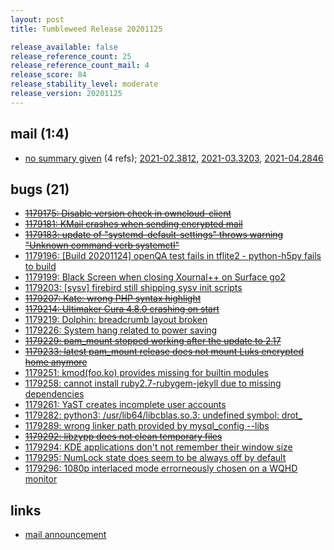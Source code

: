 ```yaml
---
layout: post
title: Tumbleweed Release 20201125

release_available: false
release_reference_count: 25
release_reference_count_mail: 4
release_score: 84
release_stability_level: moderate
release_version: 20201125
---
```


## mail (1:4)

- [no summary given](https://github.com/boombatower/tumbleweed-review/issues/10) (4 refs); [2021-02.3812](https://github.com/boombatower/tumbleweed-review/issues/10), [2021-03.3203](https://github.com/boombatower/tumbleweed-review/issues/10), [2021-04.2846](https://github.com/boombatower/tumbleweed-review/issues/10)

## bugs (21)

<!--more-->

- ~~[1179175: Disable version check in owncloud-client](https://bugzilla.opensuse.org/show_bug.cgi?id=1179175)~~
- ~~[1179181: KMail crashes when sending encrypted mail](https://bugzilla.opensuse.org/show_bug.cgi?id=1179181)~~
- ~~[1179183: update of "systemd-default-settings" throws warning "Unknown command verb systemctl"](https://bugzilla.opensuse.org/show_bug.cgi?id=1179183)~~
- [1179196: \[Build 20201124\] openQA test fails in tflite2 - python-h5py fails to build](https://bugzilla.opensuse.org/show_bug.cgi?id=1179196)
- [1179199: Black Screen when closing Xournal++ on Surface go2](https://bugzilla.opensuse.org/show_bug.cgi?id=1179199)
- [1179203: \[sysv\] firebird still shipping sysv init scripts](https://bugzilla.opensuse.org/show_bug.cgi?id=1179203)
- ~~[1179207: Kate: wrong PHP syntax highlight](https://bugzilla.opensuse.org/show_bug.cgi?id=1179207)~~
- ~~[1179214: Ultimaker Cura 4.8.0 crashing on start](https://bugzilla.opensuse.org/show_bug.cgi?id=1179214)~~
- [1179219: Dolphin: breadcrumb layout broken](https://bugzilla.opensuse.org/show_bug.cgi?id=1179219)
- [1179226: System hang related to power saving](https://bugzilla.opensuse.org/show_bug.cgi?id=1179226)
- ~~[1179229: pam_mount stopped working after the update to 2.17](https://bugzilla.opensuse.org/show_bug.cgi?id=1179229)~~
- ~~[1179233: latest pam_mount release does not mount Luks encrypted home anymore](https://bugzilla.opensuse.org/show_bug.cgi?id=1179233)~~
- [1179251: kmod(foo.ko) provides missing for builtin modules](https://bugzilla.opensuse.org/show_bug.cgi?id=1179251)
- [1179258: cannot install ruby2.7-rubygem-jekyll due to missing dependencies](https://bugzilla.opensuse.org/show_bug.cgi?id=1179258)
- [1179261: YaST creates incomplete user accounts](https://bugzilla.opensuse.org/show_bug.cgi?id=1179261)
- [1179282: python3: /usr/lib64/libcblas.so.3: undefined symbol: drot_](https://bugzilla.opensuse.org/show_bug.cgi?id=1179282)
- [1179289: wrong linker path provided by mysql_config --libs](https://bugzilla.opensuse.org/show_bug.cgi?id=1179289)
- ~~[1179292: libzypp does not clean temporary files](https://bugzilla.opensuse.org/show_bug.cgi?id=1179292)~~
- [1179294: KDE applications don't not remember their window size](https://bugzilla.opensuse.org/show_bug.cgi?id=1179294)
- [1179295: NumLock state does seem to be always off by default](https://bugzilla.opensuse.org/show_bug.cgi?id=1179295)
- [1179296: 1080p interlaced mode errorneously chosen on a WQHD monitor](https://bugzilla.opensuse.org/show_bug.cgi?id=1179296)



## links

- [mail announcement](https://github.com/boombatower/tumbleweed-review/issues/10)
